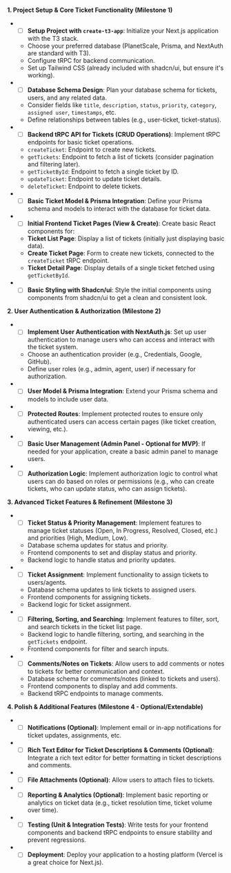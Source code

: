 **1. Project Setup & Core Ticket Functionality (Milestone 1)**

*   - [ ] **Setup Project with `create-t3-app`**: Initialize your Next.js application with the T3 stack.
    *   Choose your preferred database (PlanetScale, Prisma, and NextAuth are standard with T3).
    *   Configure tRPC for backend communication.
    *   Set up Tailwind CSS (already included with shadcn/ui, but ensure it's working).
*   - [ ] **Database Schema Design**: Plan your database schema for tickets, users, and any related data.
    *   Consider fields like `title`, `description`, `status`, `priority`, `category`, `assigned user`, `timestamps`, etc.
    *   Define relationships between tables (e.g., user-ticket, ticket-status).
*   - [ ] **Backend tRPC API for Tickets (CRUD Operations)**: Implement tRPC endpoints for basic ticket operations.
    *   `createTicket`: Endpoint to create new tickets.
    *   `getTickets`: Endpoint to fetch a list of tickets (consider pagination and filtering later).
    *   `getTicketById`: Endpoint to fetch a single ticket by ID.
    *   `updateTicket`: Endpoint to update ticket details.
    *   `deleteTicket`: Endpoint to delete tickets.
*   - [ ] **Basic Ticket Model & Prisma Integration**: Define your Prisma schema and models to interact with the database for ticket data.
*   - [ ] **Initial Frontend Ticket Pages (View & Create)**: Create basic React components for:
    *   **Ticket List Page**: Display a list of tickets (initially just displaying basic data).
    *   **Create Ticket Page**: Form to create new tickets, connected to the `createTicket` tRPC endpoint.
    *   **Ticket Detail Page**: Display details of a single ticket fetched using `getTicketById`.
*   - [ ] **Basic Styling with Shadcn/ui**: Style the initial components using components from shadcn/ui to get a clean and consistent look.

**2. User Authentication & Authorization (Milestone 2)**

*   - [ ] **Implement User Authentication with NextAuth.js**: Set up user authentication to manage users who can access and interact with the ticket system.
    *   Choose an authentication provider (e.g., Credentials, Google, GitHub).
    *   Define user roles (e.g., admin, agent, user) if necessary for authorization.
*   - [ ] **User Model & Prisma Integration**: Extend your Prisma schema and models to include user data.
*   - [ ] **Protected Routes**: Implement protected routes to ensure only authenticated users can access certain pages (like ticket creation, viewing, etc.).
*   - [ ] **Basic User Management (Admin Panel - Optional for MVP)**:  If needed for your application, create a basic admin panel to manage users.
*   - [ ] **Authorization Logic**: Implement authorization logic to control what users can do based on roles or permissions (e.g., who can create tickets, who can update status, who can assign tickets).

**3. Advanced Ticket Features & Refinement (Milestone 3)**

*   - [ ] **Ticket Status & Priority Management**: Implement features to manage ticket statuses (Open, In Progress, Resolved, Closed, etc.) and priorities (High, Medium, Low).
    *   Database schema updates for status and priority.
    *   Frontend components to set and display status and priority.
    *   Backend logic to handle status and priority updates.
*   - [ ] **Ticket Assignment**: Implement functionality to assign tickets to users/agents.
    *   Database schema updates to link tickets to assigned users.
    *   Frontend components for assigning tickets.
    *   Backend logic for ticket assignment.
*   - [ ] **Filtering, Sorting, and Searching**: Implement features to filter, sort, and search tickets in the ticket list page.
    *   Backend logic to handle filtering, sorting, and searching in the `getTickets` endpoint.
    *   Frontend components for filter and search inputs.
*   - [ ] **Comments/Notes on Tickets**: Allow users to add comments or notes to tickets for better communication and context.
    *   Database schema for comments/notes (linked to tickets and users).
    *   Frontend components to display and add comments.
    *   Backend tRPC endpoints to manage comments.

**4. Polish & Additional Features (Milestone 4 - Optional/Extendable)**

*   - [ ] **Notifications (Optional)**: Implement email or in-app notifications for ticket updates, assignments, etc.
*   - [ ] **Rich Text Editor for Ticket Descriptions & Comments (Optional)**: Integrate a rich text editor for better formatting in ticket descriptions and comments.
*   - [ ] **File Attachments (Optional)**: Allow users to attach files to tickets.
*   - [ ] **Reporting & Analytics (Optional)**:  Implement basic reporting or analytics on ticket data (e.g., ticket resolution time, ticket volume over time).
*   - [ ] **Testing (Unit & Integration Tests)**:  Write tests for your frontend components and backend tRPC endpoints to ensure stability and prevent regressions.
*   - [ ] **Deployment**: Deploy your application to a hosting platform (Vercel is a great choice for Next.js).
